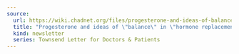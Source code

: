 ```yaml
---
source:
  url: https://wiki.chadnet.org/files/progesterone-and-ideas-of-balance-in-hormone-replacement-therapy.pdf
  title: "Progesterone and ideas of \"balance\" in \"hormone replacement therapy\""
  kind: newsletter
  series: Townsend Letter for Doctors & Patients
---
```

